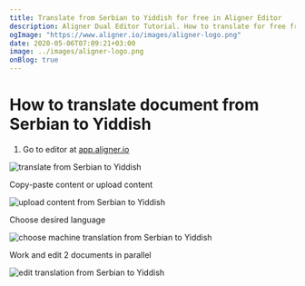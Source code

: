 ```yaml
---
title: Translate from Serbian to Yiddish for free in Aligner Editor
description: Aligner Dual Editor Tutorial. How to translate for free from Serbian to Yiddish. Aligner is multilingual document management platform. 
ogImage: "https://www.aligner.io/images/aligner-logo.png"
date: 2020-05-06T07:09:21+03:00
image: ../images/aligner-logo.png
onBlog: true
---
```


# How to translate document from Serbian to Yiddish

1. Go to editor at [app.aligner.io](https://app.aligner.io "Aligner App web page")

![translate from Serbian to Yiddish](../aligner-blank-editor.png "translate from Serbian to Yiddish")

Copy-paste content or upload content

![upload content from Serbian to Yiddish](../aligner-uploaded-document.png "upload content from Serbian to Yiddish")

Choose desired language

![choose machine translation from Serbian to Yiddish](../aligner-language-dropdown.png "choose machine translation from Serbian to Yiddish")

Work and edit 2 documents in parallel

![edit translation from Serbian to Yiddish](../aligner-double-sitded-editor.png "edit translation from Serbian to Yiddish")

